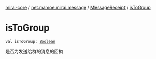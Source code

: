 [mirai-core](../../index.md) / [net.mamoe.mirai.message](../index.md) / [MessageReceipt](index.md) / [isToGroup](./is-to-group.md)

# isToGroup

`val isToGroup: `[`Boolean`](https://kotlinlang.org/api/latest/jvm/stdlib/kotlin/-boolean/index.html)

是否为发送给群的消息的回执

